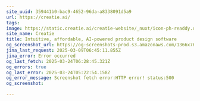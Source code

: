 ```yaml
---
site_uuid: 359441b0-bac9-4652-96da-a8338091d5a9
url: https://creatie.ai/
tags: 
image: https://static.creatie.ai/creatie-website/_nuxt/icon-ph-readdy.dYZwGa4B.svg
site_name: Creatie
title: Intuitive, affordable, AI-powered product design software
og_screenshot_url: https://og-screenshots-prod.s3.amazonaws.com/1366x768/80/false/a8c6bfdc4fe583a8ac584cd647cef75572b07e82fff4b1188bef9e5dcccc084b.jpeg
jina_last_request: 2025-03-09T06:45:11.855Z
jina_error: Error occurred
og_last_fetch: 2025-03-24T06:28:45.321Z
og_errors: true
og_last_error: 2025-03-24T05:22:54.158Z
og_error_message: Screenshot fetch error:HTTP error! status:500
og_screenshot: 

---
```


